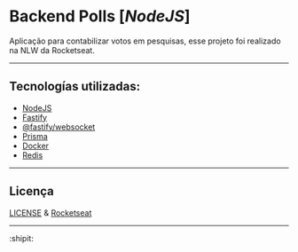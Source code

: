 # Backend Polls [*NodeJS*]

Aplicação para contabilizar votos em pesquisas, esse projeto foi realizado na NLW da Rocketseat.

---
## Tecnologías utilizadas:

- [NodeJS](https://nodejs.org/en)
- [Fastify](https://fastify.dev/docs/latest/)
- [@fastify/websocket](https://www.npmjs.com/package/@fastify/websocket)
- [Prisma](https://www.prisma.io/)
- [Docker](https://www.docker.com/)
- [Redis](https://redis.io/)

---
## Licença

[LICENSE](LICENSE) & [Rocketseat](https://rocketseat.com.br/)

---
:shipit:
